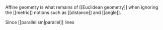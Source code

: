 Affine geometry is what remains of [[Euclidean geometry]] when ignoring the [[metric]] notions such as [[distance]] and [[angle]].

Since [[parallelism|parallel]] lines 